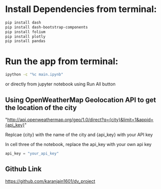 # Install Dependencies from terminal:
```bash
pip install dash
pip install dash-bootstrap-components
pip install folium
pip install plotly
pip install pandas
```

# Run the app from terminal:
```bash
ipython -c "%c main.ipynb"
```
or directly from jupyter notebook using Run All button

## Using OpenWeatherMap Geolocation API to get the location of the city


"http://api.openweathermap.org/geo/1.0/direct?q={city}&limit=1&appid={api_key}"


Replcae {city} with the name of the city and {api_key} with your API key

In cell three of the notebook, replace the api_key with your own api key
```python
api_key = "your_api_key"

```

## Github Link
https://github.com/karanjain1601/dv_project

